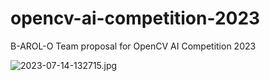 # opencv-ai-competition-2023

B-AROL-O Team proposal for OpenCV AI Competition 2023

![2023-07-14-132715.jpg](assets/2023-07-14-132715.jpg)

<!-- EOF -->
